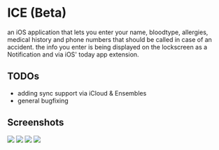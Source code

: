 # ICE (Beta)

an iOS application that lets you enter your name, bloodtype, allergies, medical history and phone numbers that should be called in case of an accident. the info you enter is being displayed on the lockscreen as a Notification and via iOS' today app extension.

## TODOs
- adding sync support via iCloud & Ensembles
- general bugfixing

## Screenshots
![](http://i.imgur.com/gMwbDNLl.png)
![](http://i.imgur.com/t31MVFml.png)
![](http://i.imgur.com/m3D0WWdl.png)
![](http://i.imgur.com/nwoCelGl.png)
